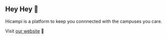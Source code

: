## Hey Hey 👋

Hicampi is a platform to keep you connnected with the campuses you care.

Visit [our website](https://www.hicampi.com) 🚀

